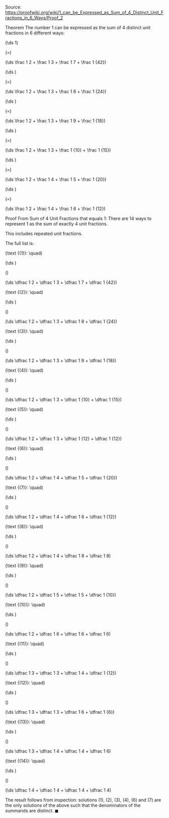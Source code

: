 # 

Source: https://proofwiki.org/wiki/1_can_be_Expressed_as_Sum_of_4_Distinct_Unit_Fractions_in_6_Ways/Proof_2

Theorem
The number $1$ can be expressed as the sum of $4$ distinct unit fractions in $6$ different ways:














\(\ds 1\)

\(=\)







\(\ds \frac 1 2 + \frac 1 3 + \frac 1 7 + \frac 1 {42}\)




















\(\ds \)

\(=\)







\(\ds \frac 1 2 + \frac 1 3 + \frac 1 8 + \frac 1 {24}\)




















\(\ds \)

\(=\)







\(\ds \frac 1 2 + \frac 1 3 + \frac 1 9 + \frac 1 {18}\)




















\(\ds \)

\(=\)







\(\ds \frac 1 2 + \frac 1 3 + \frac 1 {10} + \frac 1 {15}\)




















\(\ds \)

\(=\)







\(\ds \frac 1 2 + \frac 1 4 + \frac 1 5 + \frac 1 {20}\)




















\(\ds \)

\(=\)







\(\ds \frac 1 2 + \frac 1 4 + \frac 1 6 + \frac 1 {12}\)











Proof
From Sum of 4 Unit Fractions that equals 1:
There are $14$ ways to represent $1$ as the sum of exactly $4$ unit fractions.

This includes repeated unit fractions.

The full list is:




\(\text {(1)}: \quad\)









\(\ds \)

\(\)







\(\ds \dfrac 1 2 + \dfrac 1 3 + \dfrac 1 7 + \dfrac 1 {42}\)










\(\text {(2)}: \quad\)









\(\ds \)

\(\)







\(\ds \dfrac 1 2 + \dfrac 1 3 + \dfrac 1 8 + \dfrac 1 {24}\)










\(\text {(3)}: \quad\)









\(\ds \)

\(\)







\(\ds \dfrac 1 2 + \dfrac 1 3 + \dfrac 1 9 + \dfrac 1 {18}\)










\(\text {(4)}: \quad\)









\(\ds \)

\(\)







\(\ds \dfrac 1 2 + \dfrac 1 3 + \dfrac 1 {10} + \dfrac 1 {15}\)










\(\text {(5)}: \quad\)









\(\ds \)

\(\)







\(\ds \dfrac 1 2 + \dfrac 1 3 + \dfrac 1 {12} + \dfrac 1 {12}\)










\(\text {(6)}: \quad\)









\(\ds \)

\(\)







\(\ds \dfrac 1 2 + \dfrac 1 4 + \dfrac 1 5 + \dfrac 1 {20}\)










\(\text {(7)}: \quad\)









\(\ds \)

\(\)







\(\ds \dfrac 1 2 + \dfrac 1 4 + \dfrac 1 6 + \dfrac 1 {12}\)










\(\text {(8)}: \quad\)









\(\ds \)

\(\)







\(\ds \dfrac 1 2 + \dfrac 1 4 + \dfrac 1 8 + \dfrac 1 8\)










\(\text {(9)}: \quad\)









\(\ds \)

\(\)







\(\ds \dfrac 1 2 + \dfrac 1 5 + \dfrac 1 5 + \dfrac 1 {10}\)










\(\text {(10)}: \quad\)









\(\ds \)

\(\)







\(\ds \dfrac 1 2 + \dfrac 1 6 + \dfrac 1 6 + \dfrac 1 6\)










\(\text {(11)}: \quad\)









\(\ds \)

\(\)







\(\ds \dfrac 1 3 + \dfrac 1 3 + \dfrac 1 4 + \dfrac 1 {12}\)










\(\text {(12)}: \quad\)









\(\ds \)

\(\)







\(\ds \dfrac 1 3 + \dfrac 1 3 + \dfrac 1 6 + \dfrac 1 {6}\)










\(\text {(13)}: \quad\)









\(\ds \)

\(\)







\(\ds \dfrac 1 3 + \dfrac 1 4 + \dfrac 1 4 + \dfrac 1 6\)










\(\text {(14)}: \quad\)









\(\ds \)

\(\)







\(\ds \dfrac 1 4 + \dfrac 1 4 + \dfrac 1 4 + \dfrac 1 4\)










The result follows from inspection: solutions $(1)$, $(2)$, $(3)$, $(4)$, $(6)$ and $(7)$ are the only solutions of the above such that the denominators of the summands are distinct.
$\blacksquare$






